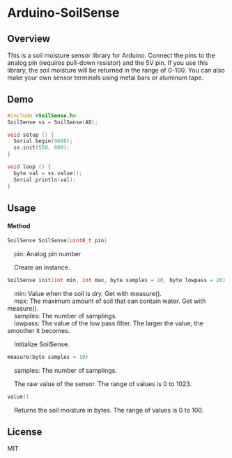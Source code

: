 Arduino-SoilSense
====

## Overview

This is a soil moisture sensor library for Arduino. Connect the pins to the analog pin (requires pull-down resistor) and the 5V pin. If you use this library, the soil moisture will be returned in the range of 0-100. You can also make your own sensor terminals using metal bars or aluminum tape.

## Demo

````cpp:example.ino
#include <SoilSense.h>
SoilSense ss = SoilSense(A0);

void setup () {
  Serial.begin(9600);
  ss.init(550, 800);
}

void loop () {
  byte val = ss.value();
  Serial.println(val);
}
````

## Usage

#### Method


````cpp:example.ino
SoilSense SoilSense(uint8_t pin)
````

    pin: Analog pin number  

    Create an instance.

````cpp:example.ino
SoilSense init(int min, int max, byte samples = 10, byte lowpass = 20)
````

    min: Value when the soil is dry. Get with measure().   
    max: The maximum amount of soil that can contain water. Get with measure().    
    samples: The number of samplings.    
    lowpass: The value of the low pass filter. The larger the value, the smoother it becomes.    

    Initialize SoilSense.

````cpp:example.ino
measure(byte samples = 10)
````

    samples: The number of samplings.    

    The raw value of the sensor. The range of values is 0 to 1023.

````cpp:example.ino
value()
````

    Returns the soil moisture in bytes. The range of values is 0 to 100.

## License

MIT
